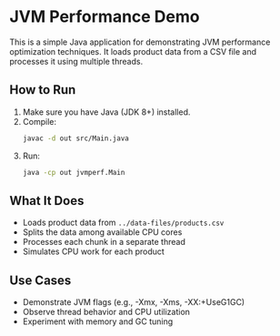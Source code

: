 # JVM Performance Demo

This is a simple Java application for demonstrating JVM performance optimization techniques. It loads product data from a CSV file and processes it using multiple threads.

## How to Run

1. Make sure you have Java (JDK 8+) installed.
2. Compile:
   ```sh
   javac -d out src/Main.java
   ```
3. Run:
   ```sh
   java -cp out jvmperf.Main
   ```

## What It Does
- Loads product data from `../data-files/products.csv`
- Splits the data among available CPU cores
- Processes each chunk in a separate thread
- Simulates CPU work for each product

## Use Cases
- Demonstrate JVM flags (e.g., -Xmx, -Xms, -XX:+UseG1GC)
- Observe thread behavior and CPU utilization
- Experiment with memory and GC tuning


